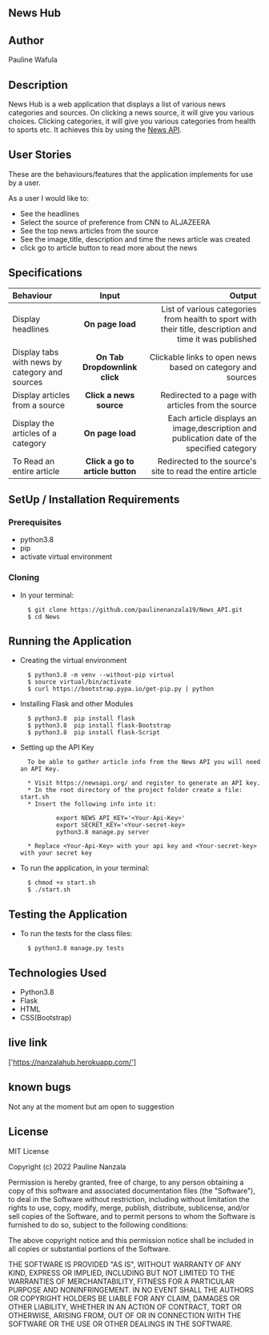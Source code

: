 ## News Hub


## Author
Pauline Wafula

## Description
News Hub is a web application that displays a list of various news categories and sources. On clicking a news source, it will give you various choices. Clicking categories, it will give you various categories from health to sports etc. It achieves this by using the [News API](https://newsapi.org/).


## User Stories
These are the behaviours/features that the application implements for use by a user.

As a user I would like to:
* See the headlines
* Select the source of preference from CNN to ALJAZEERA
* See the top news articles from the source
* See the image,title, description and time the news article was created
* click go to article button to read more about the news

## Specifications
| Behaviour | Input | Output |
| :---------------- | :---------------: | ------------------: |
| Display headlines  | **On page load** | List of various categories from health to sport with their title, description and time it was published |
| Display tabs with news by category and sources | **On Tab Dropdownlink click** | Clickable links to open news based on category and sources |
| Display articles from a  source | **Click a news source** | Redirected to a page with articles from the source |
| Display the articles of a category | **On page load** | Each article displays an image,description and publication date of the specified category|
| To Read an entire article  | **Click a go to article button** | Redirected to the  source's site to read the entire article |


## SetUp / Installation Requirements
### Prerequisites
* python3.8
* pip
* activate virtual environment

### Cloning
* In your terminal:

        $ git clone https://github.com/paulinenanzala19/News_API.git
        $ cd News

## Running the Application
* Creating the virtual environment

        $ python3.8 -m venv --without-pip virtual
        $ source virtual/bin/activate
        $ curl https://bootstrap.pypa.io/get-pip.py | python

* Installing Flask and other Modules

        $ python3.8  pip install flask
        $ python3.8  pip install flask-Bootstrap
        $ python3.8  pip install flask-Script

* Setting up the API Key

        To be able to gather article info from the News API you will need an API Key.

        * Visit https://newsapi.org/ and register to generate an API key.
        * In the root directory of the project folder create a file: start.sh
        * Insert the following info into it:

                export NEWS_API_KEY='<Your-Api-Key>'
                export SECRET_KEY='<Your-secret-key>
                python3.8 manage.py server

        * Replace <Your-Api-Key> with your api key and <Your-secret-key> with your secret key

* To run the application, in your terminal:

        $ chmod +x start.sh
        $ ./start.sh

## Testing the Application
* To run the tests for the class files:

        $ python3.8 manage.py tests

## Technologies Used
* Python3.8
* Flask
* HTML
* CSS(Bootstrap)

## live link
['https://nanzalahub.herokuapp.com/']

## known bugs
Not any at the moment but am open to suggestion


## License
MIT License

Copyright (c) 2022 Pauline Nanzala

Permission is hereby granted, free of charge, to any person obtaining a copy
of this software and associated documentation files (the "Software"), to deal
in the Software without restriction, including without limitation the rights
to use, copy, modify, merge, publish, distribute, sublicense, and/or sell
copies of the Software, and to permit persons to whom the Software is
furnished to do so, subject to the following conditions:

The above copyright notice and this permission notice shall be included in all
copies or substantial portions of the Software.

THE SOFTWARE IS PROVIDED "AS IS", WITHOUT WARRANTY OF ANY KIND, EXPRESS OR
IMPLIED, INCLUDING BUT NOT LIMITED TO THE WARRANTIES OF MERCHANTABILITY,
FITNESS FOR A PARTICULAR PURPOSE AND NONINFRINGEMENT. IN NO EVENT SHALL THE
AUTHORS OR COPYRIGHT HOLDERS BE LIABLE FOR ANY CLAIM, DAMAGES OR OTHER
LIABILITY, WHETHER IN AN ACTION OF CONTRACT, TORT OR OTHERWISE, ARISING FROM,
OUT OF OR IN CONNECTION WITH THE SOFTWARE OR THE USE OR OTHER DEALINGS IN THE
SOFTWARE.